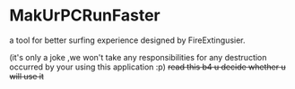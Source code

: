 # MakUrPCRunFaster
a tool for better surfing experience designed by FireExtingusier.




(it's only a joke ,we won't take any responsibilities for any destruction occurred by your using this application :p)
~~read this b4 u decide whether u will use it~~
